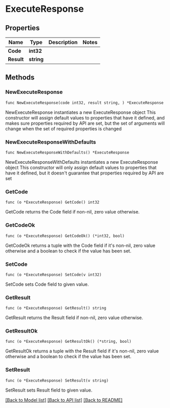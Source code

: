 # ExecuteResponse

## Properties

Name | Type | Description | Notes
------------ | ------------- | ------------- | -------------
**Code** | **int32** |  | 
**Result** | **string** |  | 

## Methods

### NewExecuteResponse

`func NewExecuteResponse(code int32, result string, ) *ExecuteResponse`

NewExecuteResponse instantiates a new ExecuteResponse object
This constructor will assign default values to properties that have it defined,
and makes sure properties required by API are set, but the set of arguments
will change when the set of required properties is changed

### NewExecuteResponseWithDefaults

`func NewExecuteResponseWithDefaults() *ExecuteResponse`

NewExecuteResponseWithDefaults instantiates a new ExecuteResponse object
This constructor will only assign default values to properties that have it defined,
but it doesn't guarantee that properties required by API are set

### GetCode

`func (o *ExecuteResponse) GetCode() int32`

GetCode returns the Code field if non-nil, zero value otherwise.

### GetCodeOk

`func (o *ExecuteResponse) GetCodeOk() (*int32, bool)`

GetCodeOk returns a tuple with the Code field if it's non-nil, zero value otherwise
and a boolean to check if the value has been set.

### SetCode

`func (o *ExecuteResponse) SetCode(v int32)`

SetCode sets Code field to given value.


### GetResult

`func (o *ExecuteResponse) GetResult() string`

GetResult returns the Result field if non-nil, zero value otherwise.

### GetResultOk

`func (o *ExecuteResponse) GetResultOk() (*string, bool)`

GetResultOk returns a tuple with the Result field if it's non-nil, zero value otherwise
and a boolean to check if the value has been set.

### SetResult

`func (o *ExecuteResponse) SetResult(v string)`

SetResult sets Result field to given value.



[[Back to Model list]](../README.md#documentation-for-models) [[Back to API list]](../README.md#documentation-for-api-endpoints) [[Back to README]](../README.md)


